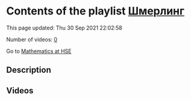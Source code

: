 # Contents of the playlist [Шмерлинг](https://www.youtube.com/playlist?list=PLq3E5oubNNoCOmM2JuY5VKY1cxWlB-b-6)

This page updated: Thu 30 Sep 2021 22:02:58

Number of videos: [0](#videos)

Go to [Mathematics at HSE](../README.md)

## Description



## Videos

